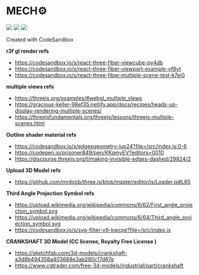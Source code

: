# MECH⚙

[![][status-img]][status]
[![][code-quality-img]][code-quality]
[![][license-img]][license]

Created with CodeSandbox

__r3f gl render refs__

  - https://codesandbox.io/s/react-three-fiber-viewcube-py4db
  - https://codesandbox.io/s/react-three-fiber-viewport-example-yf8yt
  - https://codesandbox.io/s/react-three-fiber-multiple-scene-test-k7ei0

__multiple views refs__

  - https://threejs.org/examples/#webgl_multiple_views
  - https://gracious-keller-98ef35.netlify.app/docs/recipes/heads-up-display-rendering-multiple-scenes/
  - https://threejsfundamentals.org/threejs/lessons/threejs-multiple-scenes.html

__Outline shader material refs__
  - https://codesandbox.io/s/edgesgeometry-iup24?file=/src/index.js:0-6
  - https://codepen.io/prisoner849/pen/KKqmyEV?editors=0010
  - https://discourse.threejs.org/t/making-invisible-edges-dashed/29824/2

__Upload 3D Model refs__
  - https://github.com/mrdoob/three.js/blob/master/editor/js/Loader.js#L65

__Third Angle Projection Symbol refs__
  - https://upload.wikimedia.org/wikipedia/commons/6/62/First_angle_projection_symbol.svg
  - https://upload.wikimedia.org/wikipedia/commons/6/64/Third_angle_projection_symbol.svg
  - https://codesandbox.io/s/svg-filter-v9-kwcpe?file=/src/index.js

__CRANKSHAFT 3D Model (CC license, Royalty Free License
)__
  - https://sketchfab.com/3d-models/crankshaft-a3d8b494358a403688e3ab280c17d67e
  - https://www.cgtrader.com/free-3d-models/industrial/part/crankshaft

[status]: https://github.com/tseijp/mech/actions
[code-quality]: https://www.codefactor.io/repository/github/tseijp/mech
[license]: https://github.com/tseijp/mech

[status-img]: https://img.shields.io/badge/build-passing-red?style=flat&colorA=000&colorB=000
[code-quality-img]: https://img.shields.io/codefactor/grade/github/tseijp/mech?style=flat&colorA=000&colorB=000
[license-img]: https://img.shields.io/badge/license-MIT-black?style=flat&colorA=000&colorB=000
